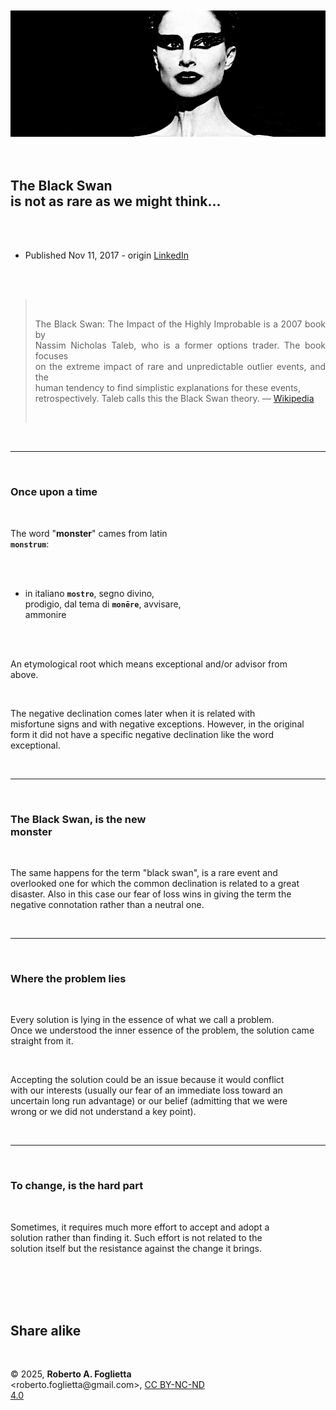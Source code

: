 <div id="firstdiv" created="2017-11-10:EN:+1" style="max-width: 800px; margin: auto; white-space: pre-wrap; text-align: justify;">

<div align="center"><img class="paleinv" src="img/106-black-swan-is-not-as-rare-as-we-might-think-img-001.png"><br/></div>

## The Black Swan is not as rare as we might think...

* Published Nov 11, 2017 - origin [LinkedIn](https://www.linkedin.com/pulse/black-swan-rare-we-might-think-roberto-a-foglietta)

> The Black Swan: The Impact of the Highly Improbable is a 2007 book by Nassim Nicholas Taleb, who is a former options trader. The book focuses on the extreme impact of rare and unpredictable outlier events, and the human tendency to find simplistic explanations for these events, retrospectively. Taleb calls this the Black Swan theory. <nobr>&mdash; [Wikipedia](https://en.wikipedia.org/wiki/The_Black_Swan:_The_Impact_of_the_Highly_Improbable)</nobr>

---

### Once upon a time

The word "**monster**" cames from latin **`monstrum`**:

* in italiano **`mostro`**, segno divino, prodigio, dal tema di **`monēre`**, avvisare, ammonire

An etymological root which means exceptional and/or advisor from above.

The negative declination comes later when it is related with misfortune signs and with negative exceptions. However, in the original form it did not have a specific negative declination like the word exceptional.

---

### The Black Swan, is the new monster

The same happens for the term "black swan", is a rare event and overlooked one for which the common declination is related to a great disaster. Also in this case our fear of loss wins in giving the term the negative connotation rather than a neutral one.

---

### Where the problem lies

Every solution is lying in the essence of what we call a problem. Once we understood the inner essence of the problem, the solution came straight from it.

Accepting the solution could be an issue because it would conflict with our interests (usually our fear of an immediate loss toward an uncertain long run advantage) or our belief (admitting that we were wrong or we did not understand a key point).

---

### To change, is the hard part

Sometimes, it requires much more effort to accept and adopt a solution rather than finding it. Such effort is not related to the solution itself but the resistance against the change it brings.

<br/>

## Share alike

&copy; 2025, **Roberto A. Foglietta** &lt;roberto.foglietta<span>@</span>gmail.com&gt;, [CC BY-NC-ND 4.0](https://creativecommons.org/licenses/by-nc-nd/4.0/)

</div>

